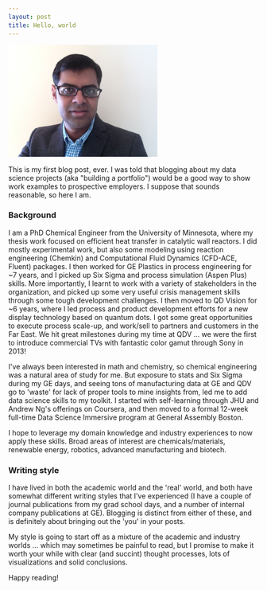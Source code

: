 ```yaml
---
layout: post
title: Hello, world
---
```


<img src = "/img/kv_pic4.JPG" height = "225" width = "300">


This is my first blog post, ever. I was told that blogging about my data science projects (aka "building a portfolio") would be a good way to show work examples to prospective employers. I suppose that sounds reasonable, so here I am.

### Background

I am a PhD Chemical Engineer from the University of Minnesota, where my thesis work focused on efficient heat transfer in catalytic wall reactors. I did mostly experimental work, but also some modeling using reaction engineering (Chemkin) and Computational Fluid Dynamics (CFD-ACE, Fluent) packages. I then worked for GE Plastics in process engineering for ~7 years, and I picked up Six Sigma and process simulation (Aspen Plus) skills. More importantly, I learnt to work with a variety of stakeholders in the organization, and picked up some very useful crisis management skills through some tough development challenges. I then moved to QD Vision for ~6 years, where I led process and product development efforts for a new display technology based on quantum dots. I got some great opportunities to execute process scale-up, and work/sell to partners and customers in the Far East. We hit great milestones during my time at QDV ... we were the first to introduce commercial TVs with fantastic color gamut through Sony in 2013!

I've always been interested in math and chemistry, so chemical engineering was a natural area of study for me. But exposure to stats and Six Sigma during my GE days, and seeing tons of manufacturing data at GE and QDV go to 'waste' for lack of proper tools to mine insights from, led me to add data science skills to my toolkit. I started with self-learning through JHU and Andrew Ng's offerings on Coursera, and then moved to a formal 12-week full-time Data Science Immersive program at General Assembly Boston.

I hope to leverage my domain knowledge and industry experiences to now apply these skills. Broad areas of interest are chemicals/materials, renewable energy, robotics, advanced manufacturing and biotech. 

### Writing style

I have lived in both the academic world and the 'real' world, and both have somewhat different writing styles that I've experienced (I have a couple of journal publications from my grad school days, and a number of internal company publications at GE). Blogging is distinct from either of these, and is definitely about bringing out the 'you' in your posts.

My style is going to start off as a mixture of the academic and industry worlds ... which may sometimes be painful to read, but I promise to make it worth your while with clear (and succint) thought processes, lots of visualizations and solid conclusions.

Happy reading!
